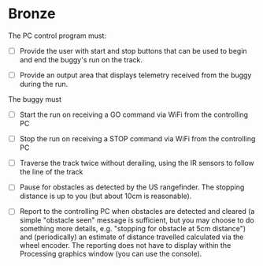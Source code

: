 # Bronze

The PC control program must:
- [ ] Provide the user with start and stop buttons that can be used to begin and end the buggy's run on the track.
- [ ] Provide an output area that displays telemetry received from the buggy during the run.


The buggy must

- [ ] Start the run on receiving a GO command via WiFi  from the controlling PC
- [ ] Stop the run on receiving a STOP command via WiFi from the controlling PC
- [ ] Traverse the track twice without derailing, using the IR sensors to follow the line of the track
- [ ] Pause for obstacles as detected by the US rangefinder. The stopping distance is up to you (but about 10cm is reasonable).
- [ ] Report to the controlling PC when obstacles are detected and cleared (a simple "obstacle seen" message is sufficient, but you may choose to do something more details, e.g. "stopping for obstacle at 5cm distance") and (periodically) an estimate of distance travelled calculated via the wheel encoder. The reporting does not have to display within the Processing graphics window (you can use the console).


